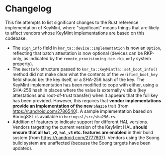 # Changelog

This file attempts to list significant changes to the Rust reference implementation of KeyMint,
where "significant" means things that are likely to affect vendors whose KeyMint implementations are
based on this codebase.

- The `sign_info` field in `kmr_ta::device::Implementation` is now an `Option`, reflecting that
  batch attestation is now optional (devices can be RKP-only, as indicated by the
  `remote_provisioning.tee.rkp_only` system property).
- The `BootInfo` structure passed to `kmr_ta::KeyMintTa::set_boot_info()` method did not make clear
  what the contents of the `verified_boot_key` field should be: the key itself, or a SHA-256 hash of
  the key.  The KeyMint implementation has been modified to cope with either, using a SHA-256 hash
  in places where the value is externally visible (key attestations and root-of-trust transfer) when
  it appears that the full key has been provided.  However, this requires that **vendor
  implementations provide an implementation of the new `Sha256`** trait (from
  <https://r.android.com/2786540>).  A sample implementation based on BoringSSL is available in
  `boringssl/src/sha256.rs`.
- Addition of features to indicate support for different HAL versions.  Vendors targetting the
  current version of the KeyMint HAL **should ensure that all `hal_v2`, `hal_v3` etc. features are
  enabled** in their build system (from <https://r.android.com/2777607>).  Vendors using the Soong
  build system are unaffected (because the Soong targets have been updated).
